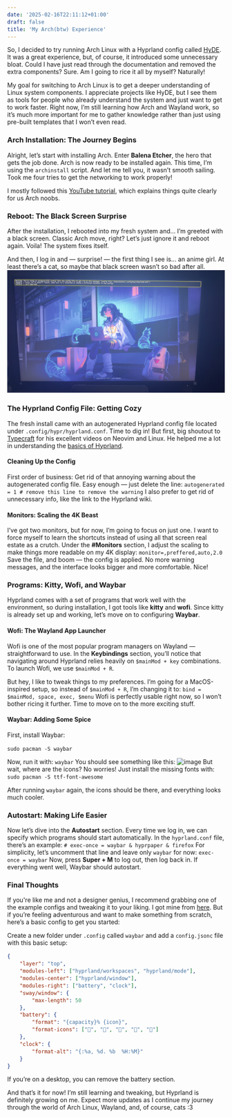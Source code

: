 ```yaml
---
date: '2025-02-16T22:11:12+01:00'
draft: false
title: 'My Arch(btw) Experience'
---
```

So, I decided to try running Arch Linux with a Hyprland config called [HyDE](https://github.com/Hyde-project/hyde). It was a great experience, but, of course, it introduced some unnecessary bloat. Could I have just read through the documentation and removed the extra components? Sure. Am I going to rice it all by myself? Naturally!

My goal for switching to Arch Linux is to get a deeper understanding of Linux system components. I appreciate projects like HyDE, but I see them as tools for people who already understand the system and just want to get to work faster. Right now, I’m still learning how Arch and Wayland work, so it’s much more important for me to gather knowledge rather than just using pre-built templates that I won’t even read.

### Arch Installation: The Journey Begins

Alright, let’s start with installing Arch. Enter **Balena Etcher**, the hero that gets the job done. Arch is now ready to be installed again. This time, I’m using the `archinstall` script. And let me tell you, it wasn’t smooth sailing. Took me four tries to get the networking to work properly! 

I mostly followed this [YouTube tutorial](https://youtu.be/E50pt992Ihc?si=-2vsjDzwCp5vInVC), which explains things quite clearly for us Arch noobs.

### Reboot: The Black Screen Surprise

After the installation, I rebooted into my fresh system and... I’m greeted with a black screen. Classic Arch move, right? Let’s just ignore it and reboot again. Voila! The system fixes itself. 

And then, I log in and — surprise! — the first thing I see is… an anime girl. At least there’s a cat, so maybe that black screen wasn’t so bad after all.
![image](./images/default_desktop.jpeg)

### The Hyprland Config File: Getting Cozy

The fresh install came with an autogenerated Hyprland config file located under `.config/hypr/hyprland.conf`. Time to dig in! But first, big shoutout to [Typecraft](https://youtube.com/@typecraft_dev?si=rc1jtdusGzI4N1Cu) for his excellent videos on Neovim and Linux. He helped me a lot in understanding the [basics of Hyprland](https://youtu.be/2CP_9-jCV6A?si=rUAR0WP_mAPrI0JF).

#### Cleaning Up the Config

First order of business: Get rid of that annoying warning about the autogenerated config file. Easy enough — just delete the line:
```autogenerated = 1 # remove this line to remove the warning```
I also prefer to get rid of unnecessary info, like the link to the Hyprland wiki.

#### Monitors: Scaling the 4K Beast

I’ve got two monitors, but for now, I’m going to focus on just one. I want to force myself to learn the shortcuts instead of using all that screen real estate as a crutch. Under the **#Monitors** section, I adjust the scaling to make things more readable on my 4K display:
```monitor=,preffered,auto,2.0```
Save the file, and boom — the config is applied. No more warning messages, and the interface looks bigger and more comfortable. Nice!

### Programs: Kitty, Wofi, and Waybar

Hyprland comes with a set of programs that work well with the environment, so during installation, I got tools like **kitty** and **wofi**. Since kitty is already set up and working, let’s move on to configuring **Waybar**.

#### Wofi: The Wayland App Launcher

Wofi is one of the most popular program managers on Wayland — straightforward to use. In the **Keybindings** section, you’ll notice that navigating around Hyprland relies heavily on `$mainMod + key` combinations. To launch Wofi, we use `$mainMod + R`.

But hey, I like to tweak things to my preferences. I’m going for a MacOS-inspired setup, so instead of `$mainMod + R`, I’m changing it to:
`bind = $mainMod, space, exec, $menu` 
Wofi is perfectly usable right now, so I won’t bother ricing it further. Time to move on to the more exciting stuff.

#### Waybar: Adding Some Spice

First, install Waybar:

``sudo pacman -S waybar``

Now, run it with:
``waybar``
You should see something like this:
![image](./images/default-waybar.jpeg)
But wait, where are the icons? No worries! Just install the missing fonts with:
```sudo pacman -S ttf-font-awesome```

After running `waybar` again, the icons should be there, and everything looks much cooler.


### Autostart: Making Life Easier

Now let’s dive into the **Autostart** section. Every time we log in, we can specify which programs should start automatically. In the `hyprland.conf` file, there’s an example:
``# exec-once = waybar & hyprpaper & firefox``
For simplicity, let’s uncomment that line and leave only `waybar` for now:
``exec-once = waybar``
Now, press **Super + M** to log out, then log back in. If everything went well, Waybar should autostart.


### Final Thoughts

If you're like me and not a designer genius, I recommend grabbing one of the example configs and tweaking it to your liking. I got mine from [here](https://github.com/Alexays/Waybar/wiki/Examples). But if you’re feeling adventurous and want to make something from scratch, here’s a basic config to get you started:

Create a new folder under `.config` called `waybar` and add a `config.jsonc` file with this basic setup:
```json
{
    "layer": "top",
    "modules-left": ["hyprland/workspaces", "hyprland/mode"],
    "modules-center": ["hyprland/window"],
    "modules-right": ["battery", "clock"],
    "sway/window": {
        "max-length": 50
    },
    "battery": {
        "format": "{capacity}% {icon}",
        "format-icons": ["", "", "", "", ""]
    },
    "clock": {
        "format-alt": "{:%a, %d. %b  %H:%M}"
    }
}
```

If you’re on a desktop, you can remove the battery section.

And that’s it for now! I’m still learning and tweaking, but Hyprland is definitely growing on me. Expect more updates as I continue my journey through the world of Arch Linux, Wayland, and, of course, cats :3

